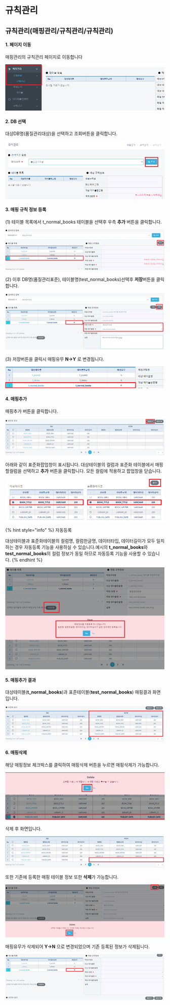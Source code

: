 # 규칙관리

## 규칙관리(매핑관리/규칙관리/규칙관리)

&#x20;&#x20;

#### &#x20; 1. 페이지 이동

매핑관리의 규칙관리 페이지로 이동합니다

![](../../.gitbook/assets/3-1.png)

&#x20;&#x20;

#### &#x20; 2. DB 선택

대상DB명(품질관리대상)을 선택하고 조회버튼을 클릭합니다.

![](../../.gitbook/assets/3-2.png)



#### &#x20; 3. 매핑 규칙 정보 등록

(1) 테이블 목록에서 t\_normal\_books 테이블을 선택후 우측 **추가** 버튼을 클릭합니다.

![](../../.gitbook/assets/3-3.png)

(2) 이후 DB명(품질관리표준), 테이블명(test\_normal\_books)선택후 **저장**버튼을 클릭합니다.

![](../../.gitbook/assets/3-4.png)

(3) 저장버튼을 클릭시 매핑유무 **N->Y** 로 변경됩니다.&#x20;

![](../../.gitbook/assets/3-5.png)



#### &#x20; 4. 매핑추가

매핑추가 버튼을 클릭합니다.

![](../../.gitbook/assets/3-6.png)

아래와 같이 표준화팝업창이 표시됩니다. 대상테이블의 컬럼과 표준화 테이블에서 매핑할컬럼을 선택하고 **추가** 버튼을 클릭합니다. 모든 컬럼에 적용하고 팝업창을 닫습니다.

![ex) 대상테이블.BOOK\_TITLE -> 표준화테이블.BOOK\_TITLE 선택후 추가](../../.gitbook/assets/3-7.png)

{% hint style="info" %}
자동등록

대상테이블과 표준화테이블의 컬럼명, 컬럼한글명, 데이터타입, 데이터길이가 모두 일치하는 경우 자동등록 기능을 사용하실 수 있습니다.예시의 **t\_normal\_books**와 **test\_normal\_books**의 컬럼 정보가 동일 하므로 자동등록 기능을 사용할 수 있습니다.&#x20;
{% endhint %}

![](../../.gitbook/assets/3-8.png)



#### &#x20; 5. 매핑추가 결과

대상테이블(**t\_normal\_books**)과 표준테이블(**test\_normal\_books**) 매핑결과 화면입니다.

![](../../.gitbook/assets/3-9.png)



#### &#x20; 6. 매핑삭제

해당 매핑정보 체크박스를 클릭하여 매핑삭제 버튼을 누르면 매핑삭제가 가능합니다.

![](../../.gitbook/assets/3-10.png)

삭제 후 화면입니다.

![](../../.gitbook/assets/3-11.png)

또한 기존에 등록한 매핑 테이블 정보 또한 **삭제**가 가능합니다.

![](../../.gitbook/assets/3-12.png)

매핑유무가 삭제되어 **Y->N** 으로 변경되었으며 기존 등록된 정보가 삭제됩니다.

![](../../.gitbook/assets/3-13.png)







